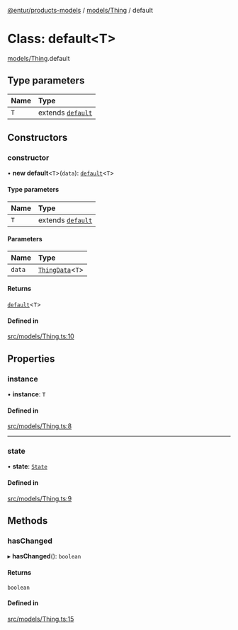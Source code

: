 [@entur/products-models](../README.md) / [models/Thing](../modules/models_Thing.md) / default

# Class: default\<T\>

[models/Thing](../modules/models_Thing.md).default

## Type parameters

| Name | Type |
| :------ | :------ |
| `T` | extends [`default`](models_BaseModel.default.md) |

## Constructors

### constructor

• **new default**\<`T`\>(`data`): [`default`](models_Thing.default.md)\<`T`\>

#### Type parameters

| Name | Type |
| :------ | :------ |
| `T` | extends [`default`](models_BaseModel.default.md) |

#### Parameters

| Name | Type |
| :------ | :------ |
| `data` | [`ThingData`](../interfaces/types_interfaces.ThingData.md)\<`T`\> |

#### Returns

[`default`](models_Thing.default.md)\<`T`\>

#### Defined in

[src/models/Thing.ts:10](https://github.com/entur/products-models/blob/main/src/models/Thing.ts#L10)

## Properties

### instance

• **instance**: `T`

#### Defined in

[src/models/Thing.ts:8](https://github.com/entur/products-models/blob/main/src/models/Thing.ts#L8)

___

### state

• **state**: [`State`](../enums/types_enums.State.md)

#### Defined in

[src/models/Thing.ts:9](https://github.com/entur/products-models/blob/main/src/models/Thing.ts#L9)

## Methods

### hasChanged

▸ **hasChanged**(): `boolean`

#### Returns

`boolean`

#### Defined in

[src/models/Thing.ts:15](https://github.com/entur/products-models/blob/main/src/models/Thing.ts#L15)
